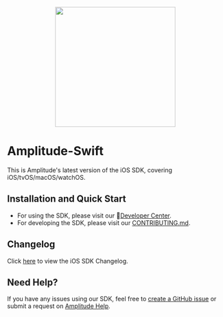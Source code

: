 <p align="center">
  <a href="https://amplitude.com" target="_blank" align="center">
    <img src="https://static.amplitude.com/lightning/46c85bfd91905de8047f1ee65c7c93d6fa9ee6ea/static/media/amplitude-logo-with-text.4fb9e463.svg" width="280">
  </a>
  <br />
</p>

# Amplitude-Swift

This is Amplitude's latest version of the iOS SDK, covering iOS/tvOS/macOS/watchOS.

## Installation and Quick Start

* For using the SDK, please visit our :100:[Developer Center](https://www.docs.developers.amplitude.com/data/sdks/ios-swift/).
* For developing the SDK, please visit our [CONTRIBUTING.md](https://github.com/amplitude/Amplitude-swift/blob/main/CONTRIBUTING.md).

## Changelog

Click [here](https://github.com/amplitude/Amplitude-swift/blob/main/CHANGELOG.md) to view the iOS SDK Changelog.

## Need Help?

If you have any issues using our SDK, feel free to [create a GitHub issue](https://github.com/amplitude/Amplitude-Swift/issues/new) or submit a request on [Amplitude Help](https://help.amplitude.com/hc/en-us/requests/new).
